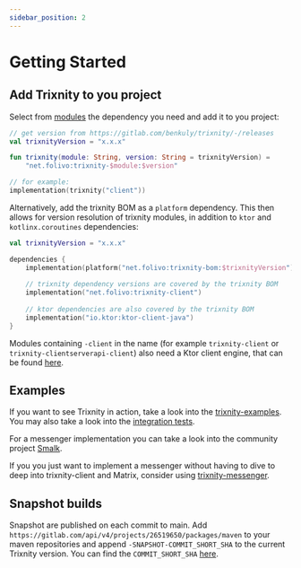 ```yaml
---
sidebar_position: 2
---
```


# Getting Started

## Add Trixnity to you project

Select from [modules](/docs/modules) the dependency you need and add it to you project:

```kotlin
// get version from https://gitlab.com/benkuly/trixnity/-/releases
val trixnityVersion = "x.x.x"

fun trixnity(module: String, version: String = trixnityVersion) =
    "net.folivo:trixnity-$module:$version"

// for example:
implementation(trixnity("client"))
```

Alternatively, add the trixnity BOM as a `platform` dependency. This then allows for version resolution of trixnity
modules, in addition to `ktor` and `kotlinx.coroutines` dependencies:
```kotlin
val trixnityVersion = "x.x.x"

dependencies {
    implementation(platform("net.folivo:trixnity-bom:$trixnityVersion"))
    
    // trixnity dependency versions are covered by the trixnity BOM
    implementation("net.folivo:trixnity-client")
    
    // ktor dependencies are also covered by the trixnity BOM
    implementation("io.ktor:ktor-client-java")
}
```

Modules containing `-client` in the name (for example `trixnity-client` or `trixnity-clientserverapi-client`) also need
a Ktor client engine, that can be found [here](https://ktor.io/docs/http-client-engines.html).

## Examples

If you want to see Trixnity in action, take a look into
the [trixnity-examples](https://gitlab.com/trixnity/trixnity-examples).
You may also take a look into
the [integration tests](https://gitlab.com/trixnity/trixnity/-/tree/main/trixnity-client/integration-tests).

For a messenger implementation you can take a look into the community
project [Smalk](https://gitlab.com/terrakok/smalk).

If you you just want to implement a messenger without having to dive to deep into trixnity-client and Matrix, consider
using [trixnity-messenger](https://gitlab.com/connect2x/trixnity-messenger).

## Snapshot builds

Snapshot are published on each commit to main.
Add `https://gitlab.com/api/v4/projects/26519650/packages/maven` to your
maven repositories and append `-SNAPSHOT-COMMIT_SHORT_SHA` to the current Trixnity version. You can find
the `COMMIT_SHORT_SHA` [here](https://gitlab.com/trixnity/trixnity/-/commits/main).